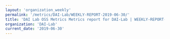```yaml
---
layout: 'organization_weekly'
permalink: '/metrics/DAI-Lab/WEEKLY-REPORT-2019-06-30/'
title: 'DAI Lab OSS Metrics Metrics report for DAI-Lab | WEEKLY-REPORT-2019-06-30'
organization: 'DAI-Lab'
current_date: '2019-06-30'
---
```


